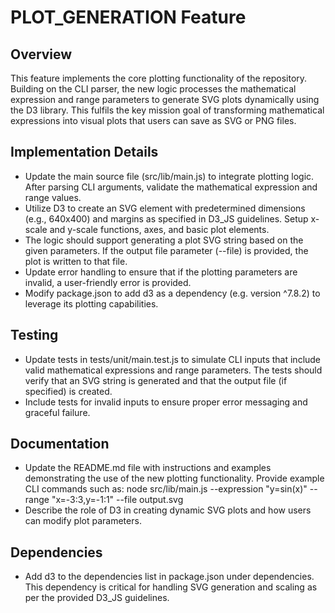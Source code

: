 # PLOT_GENERATION Feature

## Overview
This feature implements the core plotting functionality of the repository. Building on the CLI parser, the new logic processes the mathematical expression and range parameters to generate SVG plots dynamically using the D3 library. This fulfils the key mission goal of transforming mathematical expressions into visual plots that users can save as SVG or PNG files.

## Implementation Details
- Update the main source file (src/lib/main.js) to integrate plotting logic. After parsing CLI arguments, validate the mathematical expression and range values.
- Utilize D3 to create an SVG element with predetermined dimensions (e.g., 640x400) and margins as specified in D3_JS guidelines. Setup x-scale and y-scale functions, axes, and basic plot elements.
- The logic should support generating a plot SVG string based on the given parameters. If the output file parameter (--file) is provided, the plot is written to that file.
- Update error handling to ensure that if the plotting parameters are invalid, a user-friendly error is provided.
- Modify package.json to add d3 as a dependency (e.g. version ^7.8.2) to leverage its plotting capabilities.

## Testing
- Update tests in tests/unit/main.test.js to simulate CLI inputs that include valid mathematical expressions and range parameters. The tests should verify that an SVG string is generated and that the output file (if specified) is created.
- Include tests for invalid inputs to ensure proper error messaging and graceful failure.

## Documentation
- Update the README.md file with instructions and examples demonstrating the use of the new plotting functionality. Provide example CLI commands such as:
  node src/lib/main.js --expression "y=sin(x)" --range "x=-3:3,y=-1:1" --file output.svg
- Describe the role of D3 in creating dynamic SVG plots and how users can modify plot parameters.

## Dependencies
- Add d3 to the dependencies list in package.json under dependencies. This dependency is critical for handling SVG generation and scaling as per the provided D3_JS guidelines.
